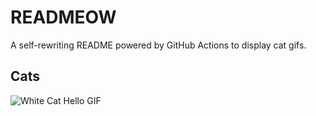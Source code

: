 # READMEOW

A self-rewriting README powered by GitHub Actions to display cat gifs.

## Cats

![White Cat Hello GIF](https://media4.giphy.com/media/v1.Y2lkPTlhY2QwMmRhY29pa3ZkaG56ZWRvdmR5emh1dHl5OTloYmR3bXFsMWpmamQxNWI5OSZlcD12MV9naWZzX3NlYXJjaCZjdD1n/vFKqnCdLPNOKc/200.gif)
